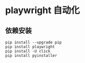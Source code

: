 # playwright 自动化

## 依赖安装
```shell
pip install --upgrade pip
pip install playwright
pip install -U click
pip install pyinstaller
```
